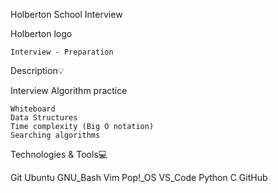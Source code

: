 Holberton School Interview

Holberton logo

    Interview - Preparation

Description:bulb:

Interview Algorithm practice

    Whiteboard
    Data Structures
    Time complexity (Big O notation)
    Searching algorithms

Technologies & Tools:computer:

Git Ubuntu GNU_Bash Vim Pop!_OS VS_Code Python C GitHub
